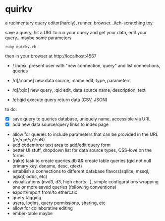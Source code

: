 quirkv
======

a rudimentary query editor(hardly), runner, browser...itch-scratching toy

save a query, hit a URL to run your query and get your data, edit your query...maybe some parameters

``ruby quirkv.rb``

then in your browser at http://localhost:4567

- /
  index, present user with "new connection, query" and list connections, queries
  
- /d[/:name]
  new data source, :name edit, type, parameters
  
- /q[/:qid]
  new query, :qid edit, data source name, description, text
  
- /e/:qid
  execute query return data (CSV, JSON)

to do:
- [X] save query to queries database, uniquely name, accessible via URL
- [X] add new data source/query links to index page
- allow for queries to include parameters that can be provided in the URL (/e/:qid/:p1/:pN)
- add codemirror text area to add/edit query form
- better UI stuff, dropdown list for data source types, CSS-love on the forms 
- (rake) task to create queries.db && create table queries (qid not null primary key, dsname, desc, qtext)
- establish a connections to different database flavors(sqllite, mssql, pgsql, odbc, etc)
- visualizations (nvd3, d3, high charts...), simple configurations wrapping one or more saved queries (following conventions)
- export/import from/to ethercalc
- query tagging
- users, logins, query permissions, sharing, etc
- allow for collaborative editing
- ember-table maybe